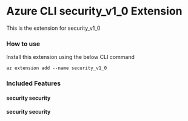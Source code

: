 # Azure CLI security_v1_0 Extension #
This is the extension for security_v1_0

### How to use ###
Install this extension using the below CLI command
```
az extension add --name security_v1_0
```

### Included Features ###
#### security security ####
#### security security ####